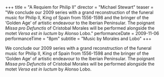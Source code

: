 +++
title = "A Requiem for Philip II"
director = "Michael Stewart"
teaser = "We conclude our 2009 series with a grand reconstruction of the funeral music for Philip II, King of Spain from 1556-1598 and the bringer of the ‘Golden Age’ of artistic endeavour to the Iberian Peninsular. The poignant *Missa pro Defunctis* of Cristobal Morales will be performed alongside the motet *Versa est in luctum* by Alonso Lobo."
performanceDate = 2009-11-06
performanceTime = "8pm"
subtitle = "Music by Morales and Lobo"
+++

We conclude our 2009 series with a grand reconstruction of the funeral music for Philip II, King of Spain from 1556-1598 and the bringer of the ‘Golden Age’ of artistic endeavour to the Iberian Peninsular. The poignant *Missa pro Defunctis* of Cristobal Morales will be performed alongside the motet *Versa est in luctum* by Alonso Lobo.
